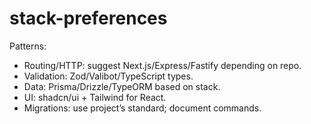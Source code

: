 # stack-preferences

Patterns:
- Routing/HTTP: suggest Next.js/Express/Fastify depending on repo.
- Validation: Zod/Valibot/TypeScript types.
- Data: Prisma/Drizzle/TypeORM based on stack.
- UI: shadcn/ui + Tailwind for React.
- Migrations: use project’s standard; document commands.
